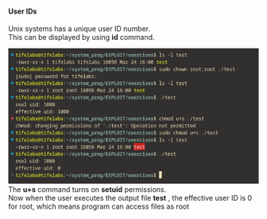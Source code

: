 #### User IDs
Unix systems has a unique user ID number.\
This can be displayed by using **id** command.


![alt text](image/uid.png)
\
The **u+s** command turns on **setuid** permissions.\
Now when the user executes the output file **test** , the effective user ID is 0 for root, which means program can access files as root
